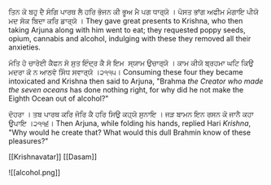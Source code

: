 ਤਿਨ ਕੋ ਬਹੁ ਦੈ ਸੰਗਿ ਪਾਰਥ ਲੈ ਹਰਿ ਭੋਜਨ ਕੀ ਭੂਅ ਮੈ ਪਗ ਧਾਰ੍ਯੋ । ਪੋਸਤ ਭਾਂਗ ਅਫੀਮ ਮੰਗਾਇ ਪੀਯੋ ਮਦ ਸੋਕ ਬਿਦਾ ਕਰਿ ਡਾਰ੍ਯੋ ।
They gave great presents to Krishna, who then taking Arjuna along with him went to eat; they requested poppy seeds, opium, cannabis and alcohol, indulging with these they removed all their anxieties.

ਮੱਤਿ ਹੋ ਚਾਰੋਈ ਕੈਫਨ ਸੋ ਸੁਤ ਇੰਦ੍ਰ ਕੈ ਸੋ ਇਮ  ਸ੍ਯਾਮ ਉਚਾਰ੍ਯੋ । ਕਾਮ ਕੀਯੋ ਬ੍ਰਹਮਾ ਘਟਿ ਕਿਉ ਮਦਰਾ ਕੋ ਨ ਆਠਵੋ ਸਿੰਧ ਸਵਾਰ੍ਯੋ ।੨੧੧੫।
Consuming these four they became intoxicated and Krishna then said to Arjuna, "Brahma *the Creator who made the seven oceans* has done nothing right, for why did he not make the Eighth Ocean out of alcohol?"

ਦੋਹਰਾ ।
ਤਬ ਪਾਰਥ ਕਰਿ ਜੋਰਿ ਕੈ ਹਰਿ ਸਿਉ ਕਹ੍ਯੋ ਸੁਨਾਇ । ਜੜ ਬਾਮਨ ਇਨ ਰਸਨ ਕੋ ਜਾਨੈ ਕਹਾ ਉਪਾਇ ।੨੧੧੬।
Then Arjuna, while folding his hands, replied Hari *Krishna*, "Why would he create that? What would this dull Brahmin know of these pleasures?"

[[Krishnavatar]]
[[Dasam]]

![[alcohol.png]]